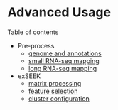 # Advanced Usage

Table of contents

- Pre-process
  - [genome and annotations](pre-process/genome_and_annotations.md)
  - [small RNA-seq mapping](pre-process/small_rna_mapping.md)
  - [long RNA-seq mapping](pre-process/long_rna_mapping.md)
- exSEEK
  - [matrix processing](matrix_processing.md)
  - [feature selection](feature_selection.md)
  - [cluster configuration](cluster_configuration.md)
  
